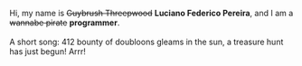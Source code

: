 Hi, my name is ~~Guybrush Threepwood~~ **Luciano Federico Pereira**, and I am a ~~wannabe pirate~~ **programmer**.<br><br>A short song: 412 bounty of doubloons gleams in the sun, a treasure hunt has just begun! Arrr!
